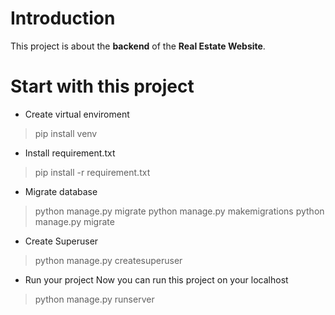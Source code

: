# Introduction
This project is about the __backend__ of the **Real Estate Website**.
# Start with this project
* Create virtual enviroment
> pip install venv
* Install requirement.txt 
> pip install -r requirement.txt
* Migrate database
> python manage.py migrate
> python manage.py makemigrations
> python manage.py migrate
* Create Superuser
> python manage.py createsuperuser
* Run your project
Now you can run this project on your localhost 
> python manage.py runserver

